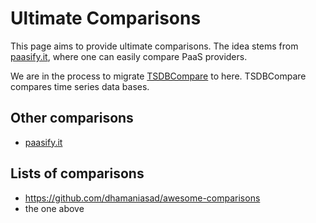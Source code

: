 ---
---

# Ultimate Comparisons

This page aims to provide ultimate comparisons.
The idea stems from [paasify.it](http://www.paasify.it/), where one can easily compare PaaS providers.

We are in the process to migrate [TSDBCompare](https://github.com/TSDBBench/TSDBCompare) to here.
TSDBCompare compares time series data bases.

## Other comparisons
 * [paasify.it](http://www.paasify.it/)

## Lists of comparisons
 * <https://github.com/dhamaniasad/awesome-comparisons>
 * the one above
